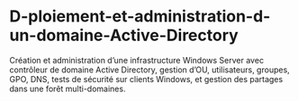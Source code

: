 # D-ploiement-et-administration-d-un-domaine-Active-Directory
Création et administration d’une infrastructure Windows Server avec contrôleur de domaine Active Directory, gestion d’OU, utilisateurs, groupes, GPO, DNS, tests de sécurité sur clients Windows, et gestion des partages dans une forêt multi-domaines.
